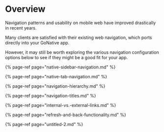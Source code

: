 # Overview

Navigation patterns and usability on mobile web have improved drastically in recent years.

Many clients are satisfied with their existing web navigation, which ports directly into your GoNative app.

However, it may still be worth exploring the various navigation configuration options below to see if they might be a good fit for your app.

{% page-ref page="native-sidebar-navigation.md" %}

{% page-ref page="native-tab-navigation.md" %}

{% page-ref page="navigation-hierarchy.md" %}

{% page-ref page="navigation-titles.md" %}

{% page-ref page="internal-vs.-external-links.md" %}

{% page-ref page="refresh-and-back-functionality.md" %}

{% page-ref page="untitled-2.md" %}





